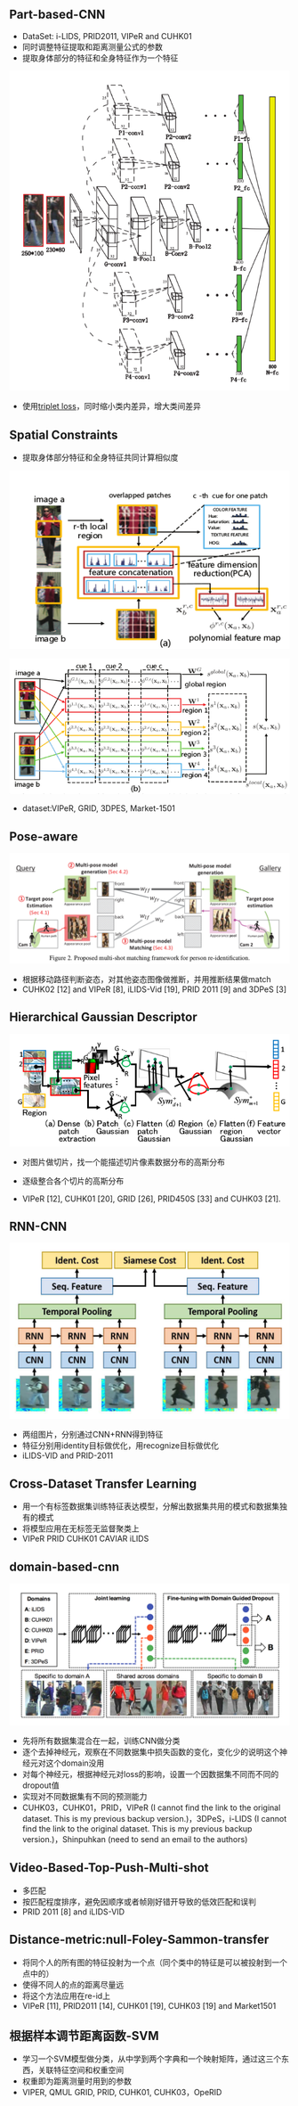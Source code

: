 ## Part-based-CNN
- DataSet: i-LIDS, PRID2011, VIPeR and CUHK01
- 同时调整特征提取和距离测量公式的参数
- 提取身体部分的特征和全身特征作为一个特征

![](part-base.png)

- 使用[triplet loss](http://blog.csdn.net/tangwei2014/article/details/46788025)，同时缩小类内差异，增大类间差异

## Spatial Constraints

- 提取身体部分特征和全身特征共同计算相似度

![](spartial-contraints-1.png)

![](spartial-contraints-2.png)


- dataset:VIPeR, GRID, 3DPES, Market-1501

## Pose-aware

![](pose-ware.png)

- 根据移动路径判断姿态，对其他姿态图像做推断，并用推断结果做match
- CUHK02 [12] and VIPeR [8], iLIDS-Vid [19], PRID 2011 [9] and 3DPeS [3]

## Hierarchical Gaussian Descriptor


![](hgd.png)

- 对图片做切片，找一个能描述切片像素数据分布的高斯分布
- 逐级整合各个切片的高斯分布

- VIPeR [12], CUHK01 [20], GRID [26], PRID450S [33] and CUHK03 [21].

## RNN-CNN
![](rnn-cnn.png)

- 两组图片，分别通过CNN+RNN得到特征
- 特征分别用identity目标做优化，用recognize目标做优化
-  iLIDS-VID and PRID-2011


## Cross-Dataset Transfer Learning
- 用一个有标签数据集训练特征表达模型，分解出数据集共用的模式和数据集独有的模式
- 将模型应用在无标签无监督聚类上
- VIPeR PRID CUHK01 CAVIAR iLIDS

## domain-based-cnn

![](domain-based.png)

- 先将所有数据集混合在一起，训练CNN做分类
- 逐个去掉神经元，观察在不同数据集中损失函数的变化，变化少的说明这个神经元对这个domain没用
- 对每个神经元，根据神经元对loss的影响，设置一个因数据集不同而不同的dropout值
- 实现对不同数据集有不同的预测能力
- CUHK03，CUHK01，PRID，VIPeR (I cannot find the link to the original dataset. This is my previous backup version.)，3DPeS，i-LIDS (I cannot find the link to the original dataset. This is my previous backup version.)，Shinpuhkan (need to send an email to the authors)

## Video-Based-Top-Push-Multi-shot
- 多匹配
- 按匹配程度排序，避免因顺序或者帧刚好错开导致的低效匹配和误判
- PRID 2011 [8] and iLIDS-VID

## Distance-metric:null-Foley-Sammon-transfer
- 将同个人的所有图的特征投射为一个点（同个类中的特征是可以被投射到一个点中的）
- 使得不同人的点的距离尽量远
- 将这个方法应用在re-id上
- VIPeR [11], PRID2011 [14], CUHK01 [19], CUHK03 [19] and Market1501

## 根据样本调节距离函数-SVM
- 学习一个SVM模型做分类，从中学到两个字典和一个映射矩阵，通过这三个东西，关联特征空间和权重空间
- 权重即为距离测量时用到的参数
- VIPER, QMUL GRID, PRID, CUHK01, CUHK03，OpeRID


